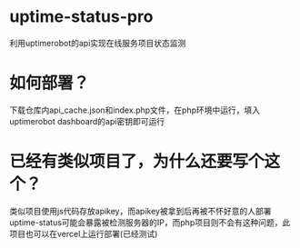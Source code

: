 # uptime-status-pro
利用uptimerobot的api实现在线服务项目状态监测
# 如何部署？
下载仓库内api_cache.json和index.php文件，在php环境中运行，填入uptimerobot dashboard的api密钥即可运行
# 已经有类似项目了，为什么还要写个这个？
类似项目使用js代码存放apikey，而apikey被拿到后再被不怀好意的人部署uptime-status可能会暴露被检测服务器的IP，而php项目则不会有这种问题，此项目也可以在vercel上运行部署(已经测试)
